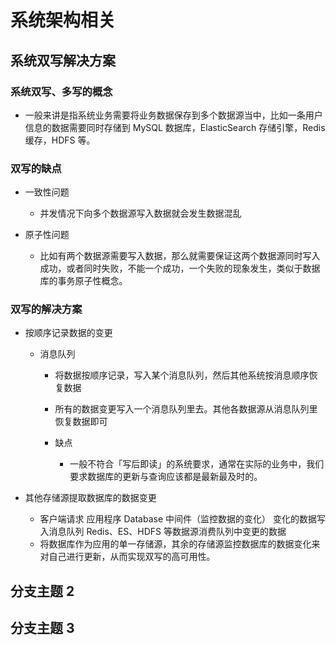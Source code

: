 # 系统架构相关

## 系统双写解决方案

### 系统双写、多写的概念

- 一般来讲是指系统业务需要将业务数据保存到多个数据源当中，比如一条用户信息的数据需要同时存储到 MySQL 数据库，ElasticSearch 存储引擎，Redis 缓存，HDFS 等。

### 双写的缺点

- 一致性问题

	- 并发情况下向多个数据源写入数据就会发生数据混乱

- 原子性问题

	- 比如有两个数据源需要写入数据，那么就需要保证这两个数据源同时写入成功，或者同时失败，不能一个成功，一个失败的现象发生，类似于数据库的事务原子性概念。

### 双写的解决方案

- 按顺序记录数据的变更

	- 消息队列

		- 将数据按顺序记录，写入某个消息队列，然后其他系统按消息顺序恢复数据
		- 所有的数据变更写入一个消息队列里去。其他各数据源从消息队列里恢复数据即可
		- 缺点

			- 一般不符合「写后即读」的系统要求，通常在实际的业务中，我们要求数据库的更新与查询应该都是最新最及时的。

- 其他存储源提取数据库的数据变更

	- 客户端请求
应用程序
Database
中间件（监控数据的变化）
变化的数据写入消息队列
Redis、ES、HDFS 等数据源消费队列中变更的数据
	- 将数据库作为应用的单一存储源，其余的存储源监控数据库的数据变化来对自己进行更新，从而实现双写的高可用性。

## 分支主题 2

## 分支主题 3

